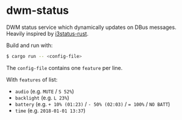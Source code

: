 # dwm-status

DWM status service which dynamically updates on DBus messages.
Heavily inspired by [i3status-rust](https://github.com/greshake/i3status-rust).

Build and run with:
```sh
$ cargo run -- <config-file>
```

The `config-file` contains one `feature` per line.

With `features` of list:

 * `audio` (e.g. `MUTE` / `S 52%`)
 * `backlight` (e.g. `L 23%`)
 * `battery` (e.g. `+ 10% (01:23)` / `- 50% (02:03)` / `= 100%` / `NO BATT`)
 * `time` (e.g. `2018-01-01 13:37`)
